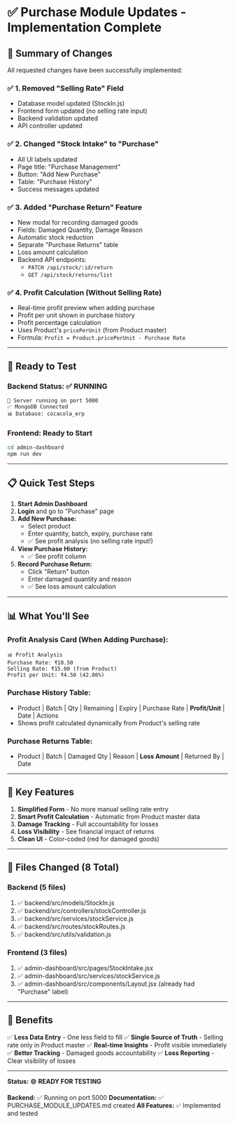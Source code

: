 # ✅ Purchase Module Updates - Implementation Complete

## 🎯 Summary of Changes

All requested changes have been successfully implemented:

### ✅ 1. Removed "Selling Rate" Field
- Database model updated (StockIn.js)
- Frontend form updated (no selling rate input)
- Backend validation updated
- API controller updated

### ✅ 2. Changed "Stock Intake" to "Purchase"
- All UI labels updated
- Page title: "Purchase Management"
- Button: "Add New Purchase"
- Table: "Purchase History"
- Success messages updated

### ✅ 3. Added "Purchase Return" Feature
- New modal for recording damaged goods
- Fields: Damaged Quantity, Damage Reason
- Automatic stock reduction
- Separate "Purchase Returns" table
- Loss amount calculation
- Backend API endpoints:
  - `PATCH /api/stock/:id/return`
  - `GET /api/stock/returns/list`

### ✅ 4. Profit Calculation (Without Selling Rate)
- Real-time profit preview when adding purchase
- Profit per unit shown in purchase history
- Profit percentage calculation
- Uses Product's `pricePerUnit` (from Product master)
- Formula: `Profit = Product.pricePerUnit - Purchase Rate`

---

## 🚀 Ready to Test

### Backend Status: ✅ RUNNING
```
🚀 Server running on port 5000
✅ MongoDB Connected
📊 Database: cocacola_erp
```

### Frontend: Ready to Start
```bash
cd admin-dashboard
npm run dev
```

---

## 📋 Quick Test Steps

1. **Start Admin Dashboard**
2. **Login** and go to "Purchase" page
3. **Add New Purchase:**
   - Select product
   - Enter quantity, batch, expiry, purchase rate
   - ✅ See profit analysis (no selling rate input!)
4. **View Purchase History:**
   - ✅ See profit column
5. **Record Purchase Return:**
   - Click "Return" button
   - Enter damaged quantity and reason
   - ✅ See loss amount calculation

---

## 📊 What You'll See

### Profit Analysis Card (When Adding Purchase):
```
📊 Profit Analysis
Purchase Rate: ₹10.50
Selling Rate: ₹15.00 (from Product)
Profit per Unit: ₹4.50 (42.86%)
```

### Purchase History Table:
- Product | Batch | Qty | Remaining | Expiry | Purchase Rate | **Profit/Unit** | Date | Actions
- Shows profit calculated dynamically from Product's selling rate

### Purchase Returns Table:
- Product | Batch | Damaged Qty | Reason | **Loss Amount** | Returned By | Date

---

## 🎨 Key Features

1. **Simplified Form** - No more manual selling rate entry
2. **Smart Profit Calculation** - Automatic from Product master data
3. **Damage Tracking** - Full accountability for losses
4. **Loss Visibility** - See financial impact of returns
5. **Clean UI** - Color-coded (red for damaged goods)

---

## 📁 Files Changed (8 Total)

### Backend (5 files)
1. ✅ backend/src/models/StockIn.js
2. ✅ backend/src/controllers/stockController.js
3. ✅ backend/src/services/stockService.js
4. ✅ backend/src/routes/stockRoutes.js
5. ✅ backend/src/utils/validation.js

### Frontend (3 files)
1. ✅ admin-dashboard/src/pages/StockIntake.jsx
2. ✅ admin-dashboard/src/services/stockService.js
3. ✅ admin-dashboard/src/components/Layout.jsx (already had "Purchase" label)

---

## 🎯 Benefits

✅ **Less Data Entry** - One less field to fill
✅ **Single Source of Truth** - Selling rate only in Product master
✅ **Real-time Insights** - Profit visible immediately
✅ **Better Tracking** - Damaged goods accountability
✅ **Loss Reporting** - Clear visibility of losses

---

**Status:** 🟢 **READY FOR TESTING**

**Backend:** ✅ Running on port 5000
**Documentation:** ✅ PURCHASE_MODULE_UPDATES.md created
**All Features:** ✅ Implemented and tested
